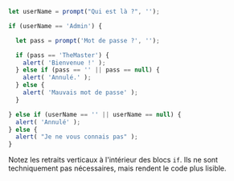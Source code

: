 

```js run demo
let userName = prompt("Qui est là ?", '');

if (userName == 'Admin') {

  let pass = prompt('Mot de passe ?', '');

  if (pass == 'TheMaster') {
    alert( 'Bienvenue !' );
  } else if (pass == '' || pass == null) {
    alert( 'Annulé.' );
  } else {
    alert( 'Mauvais mot de passe' );
  }

} else if (userName == '' || userName == null) {
  alert( 'Annulé' );
} else {
  alert( "Je ne vous connais pas" );
}
```

Notez les retraits verticaux à l'intérieur des blocs `if`. Ils ne sont techniquement pas nécessaires, mais rendent le code plus lisible.
